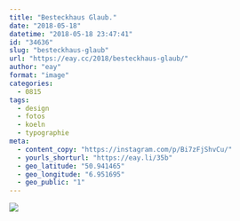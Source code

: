 ```yaml
---
title: "Besteckhaus Glaub."
date: "2018-05-18"
datetime: "2018-05-18 23:47:41"
id: "34636"
slug: "besteckhaus-glaub"
url: "https://eay.cc/2018/besteckhaus-glaub/"
author: "eay"
format: "image"
categories:
  - 0815
tags:
  - design
  - fotos
  - koeln
  - typographie
meta:
  - content_copy: "https://instagram.com/p/Bi7zFjShvCu/"
  - yourls_shorturl: "https://eay.li/35b"
  - geo_latitude: "50.941465"
  - geo_longitude: "6.951695"
  - geo_public: "1"
---
```


![](https://eay.cc/uploads/2018/besteckhaus-glaub.jpeg)
